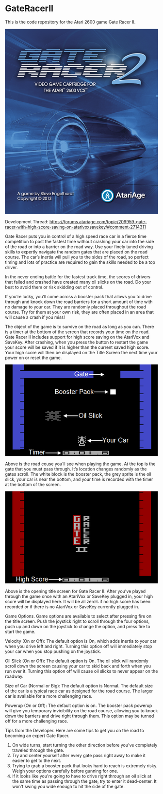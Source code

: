# GateRacerII
This is the code repository for the Atari 2600 game Gate Racer II.

<img><img src="https://github.com/AtariusMaximus/GateRacerII/blob/main/GateRacerII_Artwork.png">

Development Thread: https://forums.atariage.com/topic/209959-gate-racer-with-high-score-saving-on-atarivoxsavekey/#comment-2714311

Gate Racer puts you in control of a high speed race car in a fierce time competition to post the fastest time without crashing your car into the side of the road or into a barrier on the road way.  Use your finely tuned driving skills to expertly navigate the random gates that are placed on the road course.  The car’s inertia will pull you to the sides of the road, so perfect timing and lots of practice are required to gain the skills needed to be a top driver.

In the never ending battle for the fastest track time, the scores of drivers that failed and crashed have created many oil slicks on the road. Do your best to avoid them or risk skidding out of control.

If you’re lucky, you’ll come across a booster pack that allows you to drive through and knock down the road barriers for a short amount of time with no damage to your car.  They are randomly placed throughout the road course.  Try for them at your own risk, they are often placed in an area that will cause a crash if you miss!

The object of the game is to survive on the road as long as you can. There is a timer at the bottom of the screen that records your time on the road.  Gate Racer II includes support for high score saving on the AtariVox and SaveKey.  After crashing, when you press the button to restart the game your score will be saved if it is higher than the current saved high score.  Your high score will then be displayed on the Title Screen the next time your power on or reset the game.

<img><img src="https://github.com/AtariusMaximus/GateRacerII/blob/main/Example1.png">

Above is the road couse you’ll see when playing the game. At the top is the gate that you must pass through. It’s location changes randomly as the gates scroll. The white block is the booster pack, the grey sprite is the oil slick, your car is near the bottom, and your time is recorded with the timer at the bottom of the screen.

<img><img src="https://github.com/AtariusMaximus/GateRacerII/blob/main/Example2.png">

Above is the opening title screen for Gate Racer II. After you’ve played through the game once with an AtariVox or SaveKey plugged in, your high score will be displayed here.  It will be all zero’s if no high score has been recorded or if there is no AtariVox or SaveKey currently plugged in.

Game Options.  Game options are available to select after pressing fire on the title screen.  Push the joystick right to scroll through the four options, push up and down on the joystick to change the option, and press fire to start the game.

Velocity (On or Off):  The default option is On, which adds inertia to your car when you drive left and right.  Turning this option off will immediately stop your car when you stop pushing on the joystick.

Oil Slick (On or Off):  The default option is On.  The oil slick will randomly scroll down the screen causing your car to skid back and forth when you run over it.  Turning this option off will cause oil slicks to never appear on the roadway.

Size of Car (Normal or Big):  The default option is Normal.  The default size of the car is a typical race car as designed for the road course. The larger car is available for a more challenging race.

Powerup (On or Off):  The default option is on.  The booster pack powerup will give you temporary invicibility on the road course, allowing you to knock down the barriers and drive right through them. This option may be turned off for a more challenging race.

Tips from the Developer.  Here are some tips to get you on the road to becoming an expert Gate Racer.

1. On wide turns, start turning the other direction before you've completely traveled through the gate.
2. Try and center yourself after every gate pass right away to make it easier to get to the next.
3. Trying to grab a booster pack that looks hard to reach is extremely risky.  Weigh your options carefully before gunning for one.
4. If it looks like you're going to have to drive right through an oil slick at the same time as passing through the gate, try to enter it dead-center. It won't swing you wide enough to hit the side of the gate.
